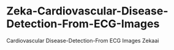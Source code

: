 # Zeka-Cardiovascular-Disease-Detection-From-ECG-Images
Cardiovascular Disease-Detection-From ECG Images Zekaai
